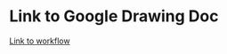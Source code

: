 # Link to Google Drawing Doc

[Link to workflow](https://docs.google.com/drawings/d/1ioqtRS8UiulPpz4IN_R-9xDzpTS6C2XsxI1jVNjPe5I/edit?usp=sharing)

